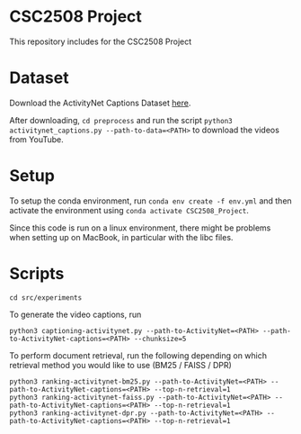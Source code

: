 # CSC2508 Project

This repository includes for the CSC2508 Project

# Dataset
Download the ActivityNet Captions Dataset [here](https://cs.stanford.edu/people/ranjaykrishna/densevid/). 

After downloading, `cd preprocess` and run the script `python3 activitynet_captions.py --path-to-data=<PATH>` to download the videos from YouTube.

# Setup
To setup the conda environment, run `conda env create -f env.yml` and then activate the environment using `conda activate CSC2508_Project`.

Since this code is run on a linux environment, there might be problems when setting up on MacBook, in particular with the libc files.

# Scripts

```
cd src/experiments
```

To generate the video captions, run

```
python3 captioning-activitynet.py --path-to-ActivityNet=<PATH> --path-to-ActivityNet-captions=<PATH> --chunksize=5
```

To perform document retrieval, run the following depending on which retrieval method you would like to use (BM25 / FAISS / DPR)
```
python3 ranking-activitynet-bm25.py --path-to-ActivityNet=<PATH> --path-to-ActivityNet-captions=<PATH> --top-n-retrieval=1
python3 ranking-activitynet-faiss.py --path-to-ActivityNet=<PATH> --path-to-ActivityNet-captions=<PATH> --top-n-retrieval=1
python3 ranking-activitynet-dpr.py --path-to-ActivityNet=<PATH> --path-to-ActivityNet-captions=<PATH> --top-n-retrieval=1
```